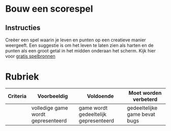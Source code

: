 # Bouw een scorespel

## Instructies

Creëer een spel waarin je leven en punten op een creatieve manier weergeeft. Een suggestie is om het leven te laten zien als harten en de punten als een groot getal in het midden onderaan het scherm. Kijk hier voor [gratis spelbronnen](https://www.kenney.nl/)

# Rubriek

| Criteria | Voorbeeldig              | Voldoende                    | Moet worden verbeterd          |
| -------- | ---------------------- | --------------------------- | -------------------------- |
|          | volledige game wordt gepresenteerd | game wordt gedeeltelijk gepresenteerd | gedeeltelijke game bevat bugs |